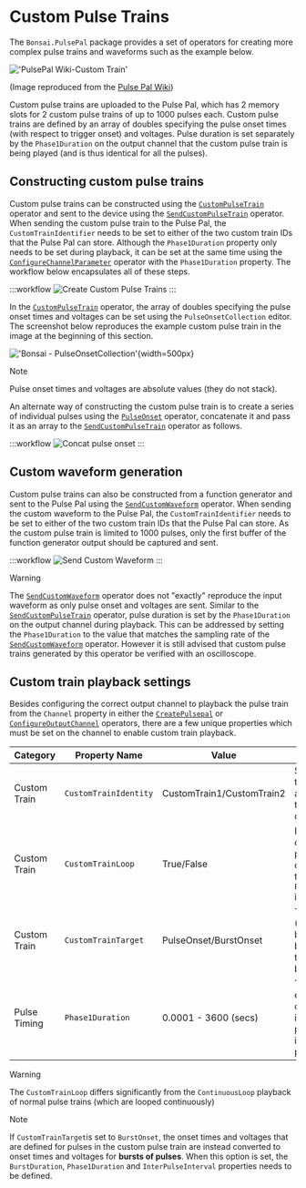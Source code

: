 # Custom Pulse Trains
The `Bonsai.PulsePal` package provides a set of operators for creating more complex pulse trains and waveforms such as the example below.

!['PulsePal Wiki-Custom Train'](~/images/PulsePalWiki-CustomPulseTrain.png)

(Image reproduced from the [Pulse Pal Wiki](https://sites.google.com/site/pulsepalwiki/))

Custom pulse trains are uploaded to the Pulse Pal, which has 2 memory slots for 2 custom pulse trains of up to 1000 pulses each. Custom pulse trains are defined by an array of doubles specifying the pulse onset times (with respect to trigger onset) and voltages. Pulse duration is set separately by the `Phase1Duration` on the output channel that the custom pulse train is being played (and is thus identical for all the pulses).

## Constructing custom pulse trains
Custom pulse trains can be constructed using the [`CustomPulseTrain`](xref:Bonsai.PulsePal.CustomPulseTrain) operator and sent to the device using the [`SendCustomPulseTrain`](xref:Bonsai.PulsePal.SendCustomPulseTrain) operator. When sending the custom pulse train to the Pulse Pal, the `CustomTrainIdentifier` needs to be set to either of the two custom train IDs that the Pulse Pal can store. Although the `Phase1Duration` property only needs to be set during playback, it can be set at the same time using the [`ConfigureChannelParameter`](xref:Bonsai.PulsePal.ConfigureChannelParameter) operator with the `Phase1Duration` property. The workflow below encapsulates all of these steps. 

:::workflow
![Create Custom Pulse Trains](../workflows/create-custom-pulsetrain.bonsai)
:::

In the [`CustomPulseTrain`](xref:Bonsai.PulsePal.CustomPulseTrain) operator, the array of doubles specifying the pulse onset times and voltages can be set using the `PulseOnsetCollection` editor. The screenshot below reproduces the example custom pulse train in the image at the beginning of this section.

!['Bonsai - PulseOnsetCollection'](~/images/pulse-onset-collection.png){width=500px}

> [!NOTE]
> Pulse onset times and voltages are absolute values (they do not stack).

An alternate way of constructing the custom pulse train is to create a series of individual pulses using the [`PulseOnset`](xref:Bonsai.PulsePal.PulseOnset) operator, concatenate it and pass it as an array to the [`SendCustomPulseTrain`](xref:Bonsai.PulsePal.SendCustomPulseTrain) operator as follows.

:::workflow
![Concat pulse onset](../workflows/concat-pulse-onset.bonsai)
:::

## Custom waveform generation
Custom pulse trains can also be constructed from a function generator and sent to the Pulse Pal using the [`SendCustomWaveform`](xref:Bonsai.PulsePal.SendCustomWaveform) operator. When sending the custom waveform to the Pulse Pal, the `CustomTrainIdentifier` needs to be set to either of the two custom train IDs that the Pulse Pal can store. As the custom pulse train is limited to 1000 pulses, only the first buffer of the function generator output should be captured and sent.

:::workflow
![Send Custom Waveform](../workflows/send-custom-waveform.bonsai)
:::


> [!WARNING]
> The [`SendCustomWaveform`](xref:Bonsai.PulsePal.SendCustomWaveform) operator does not "exactly" reproduce the input waveform as only pulse onset and voltages are sent. 
> Similar to the [`SendCustomPulseTrain`](xref:Bonsai.PulsePal.SendCustomPulseTrain) operator, pulse duration is set by the `Phase1Duration` on the output channel during playback.
> This can be addressed by setting the `Phase1Duration` to the value that matches the sampling rate of the [`SendCustomWaveform`](xref:Bonsai.PulsePal.SendCustomWaveform) operator.
> However it is still advised that custom pulse trains generated by this operator be verified with an oscilloscope.

## Custom train playback settings
Besides configuring the correct output channel to playback the pulse train from the `Channel` property in either the [`CreatePulsepal`](xref:Bonsai.PulsePal.CreatePulsePal) or [`ConfigureOutputChannel`](xref:Bonsai.PulsePal.ConfigureOutputChannel) operators, there are a few unique properties which must be set on the channel to enable custom train playback.


| Category          | Property Name        | Value                     | Description
| ----------------  | -------------------  | ------------------------- | -------------------- |
|  Custom Train     | `CustomTrainIdentity`| CustomTrain1/CustomTrain2 | Sets which of the two custom trains are played back on that output channel. |
|  Custom Train     | `CustomTrainLoop`    | True/False                | If set to true, the custom train playback is looped continuously until the `PulseTrainDuration` is finished.   |
|  Custom Train     | `CustomTrainTarget ` | PulseOnset/BurstOnset     | The default (PulseOnset) is the behaviour that has been discussed in this article, see below note.  |
|  Pulse Timing     | `Phase1Duration`     | 0.0001 - 3600 (secs)      | The duration of each pulse in the custom pulse train is set by this property and is identical for all the pulses.  |


> [!WARNING] 
> The `CustomTrainLoop` differs significantly from the `ContinuousLoop` playback of normal pulse trains (which are looped continuously)

> [!NOTE] 
> If `CustomTrainTarget`is set to `BurstOnset`, the onset times and voltages that are defined for pulses in the custom pulse train are instead converted to onset times and voltages for **bursts of pulses**. When this option  is set, the `BurstDuration`, `Phase1Duration` and `InterPulseInterval` properties needs to be defined.
